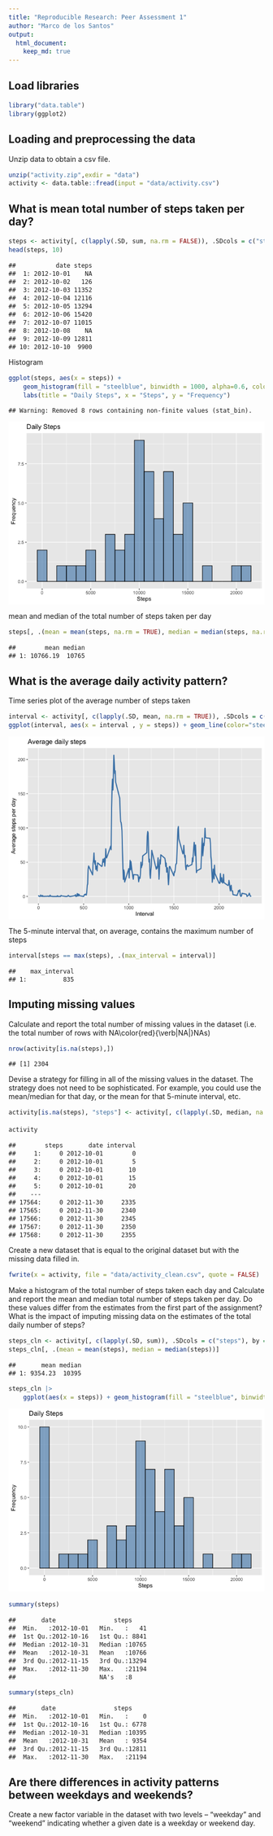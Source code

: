 ```yaml
---
title: "Reproducible Research: Peer Assessment 1"
author: "Marco de los Santos"
output: 
  html_document:
    keep_md: true
---
```


## Load libraries

```r
library("data.table")
library(ggplot2)
```

## Loading and preprocessing the data
Unzip data to obtain a csv file.


```r
unzip("activity.zip",exdir = "data")
activity <- data.table::fread(input = "data/activity.csv")
```


## What is mean total number of steps taken per day?

```r
steps <- activity[, c(lapply(.SD, sum, na.rm = FALSE)), .SDcols = c("steps"), by = .(date)] 
head(steps, 10)
```

```
##           date steps
##  1: 2012-10-01    NA
##  2: 2012-10-02   126
##  3: 2012-10-03 11352
##  4: 2012-10-04 12116
##  5: 2012-10-05 13294
##  6: 2012-10-06 15420
##  7: 2012-10-07 11015
##  8: 2012-10-08    NA
##  9: 2012-10-09 12811
## 10: 2012-10-10  9900
```
Histogram

```r
ggplot(steps, aes(x = steps)) +
    geom_histogram(fill = "steelblue", binwidth = 1000, alpha=0.6, color='black') +
    labs(title = "Daily Steps", x = "Steps", y = "Frequency")
```

```
## Warning: Removed 8 rows containing non-finite values (stat_bin).
```

<img src="PA1_template_files/figure-html/unnamed-chunk-4-1.png" style="display: block; margin: auto;" />

mean and median of the total number of steps taken per day

```r
steps[, .(mean = mean(steps, na.rm = TRUE), median = median(steps, na.rm = TRUE))]
```

```
##        mean median
## 1: 10766.19  10765
```

## What is the average daily activity pattern?
Time series plot of the average number of steps taken

```r
interval <- activity[, c(lapply(.SD, mean, na.rm = TRUE)), .SDcols = c("steps"), by = .(interval)] 
ggplot(interval, aes(x = interval , y = steps)) + geom_line(color="steelblue", size=1) + labs(title = "Average daily steps", x = "Interval", y = "Average steps per day")
```

<img src="PA1_template_files/figure-html/unnamed-chunk-6-1.png" style="display: block; margin: auto;" />

The 5-minute interval that, on average, contains the maximum number of steps

```r
interval[steps == max(steps), .(max_interval = interval)]
```

```
##    max_interval
## 1:          835
```


## Imputing missing values
Calculate and report the total number of missing values in the dataset (i.e. the total number of rows with NA\color{red}{\verb|NA|}NAs)

```r
nrow(activity[is.na(steps),])
```

```
## [1] 2304
```


Devise a strategy for filling in all of the missing values in the dataset. The strategy does not need to be sophisticated. For example, you could use the mean/median for that day, or the mean for that 5-minute interval, etc.

```r
activity[is.na(steps), "steps"] <- activity[, c(lapply(.SD, median, na.rm = TRUE)), .SDcols = c("steps")]

activity
```

```
##        steps       date interval
##     1:     0 2012-10-01        0
##     2:     0 2012-10-01        5
##     3:     0 2012-10-01       10
##     4:     0 2012-10-01       15
##     5:     0 2012-10-01       20
##    ---                          
## 17564:     0 2012-11-30     2335
## 17565:     0 2012-11-30     2340
## 17566:     0 2012-11-30     2345
## 17567:     0 2012-11-30     2350
## 17568:     0 2012-11-30     2355
```

Create a new dataset that is equal to the original dataset but with the missing data filled in.

```r
fwrite(x = activity, file = "data/activity_clean.csv", quote = FALSE)
```


Make a histogram of the total number of steps taken each day and Calculate and report the mean and median total number of steps taken per day. Do these values differ from the estimates from the first part of the assignment? What is the impact of imputing missing data on the estimates of the total daily number of steps?


```r
steps_cln <- activity[, c(lapply(.SD, sum)), .SDcols = c("steps"), by = .(date)] 
steps_cln[, .(mean = mean(steps), median = median(steps))]
```

```
##       mean median
## 1: 9354.23  10395
```

```r
steps_cln |>
    ggplot(aes(x = steps)) + geom_histogram(fill = "steelblue", binwidth = 1000, alpha=0.6, color='black') + labs(title = "Daily Steps", x = "Steps", y = "Frequency")
```

![](PA1_template_files/figure-html/unnamed-chunk-11-1.png)<!-- -->


```r
summary(steps)
```

```
##       date                steps      
##  Min.   :2012-10-01   Min.   :   41  
##  1st Qu.:2012-10-16   1st Qu.: 8841  
##  Median :2012-10-31   Median :10765  
##  Mean   :2012-10-31   Mean   :10766  
##  3rd Qu.:2012-11-15   3rd Qu.:13294  
##  Max.   :2012-11-30   Max.   :21194  
##                       NA's   :8
```

```r
summary(steps_cln)
```

```
##       date                steps      
##  Min.   :2012-10-01   Min.   :    0  
##  1st Qu.:2012-10-16   1st Qu.: 6778  
##  Median :2012-10-31   Median :10395  
##  Mean   :2012-10-31   Mean   : 9354  
##  3rd Qu.:2012-11-15   3rd Qu.:12811  
##  Max.   :2012-11-30   Max.   :21194
```



## Are there differences in activity patterns between weekdays and weekends?
Create a new factor variable in the dataset with two levels – “weekday” and “weekend” indicating whether a given date is a weekday or weekend day.
